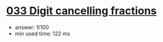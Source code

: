 [033 Digit cancelling fractions](http://projecteuler.net/problem=33)
========================

- answer: 1/100 
- min used time: 122 ms

